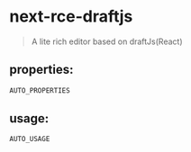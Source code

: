 # next-rce-draftjs
> A lite rich editor based on draftJs(React)


## properties:
```javascript
AUTO_PROPERTIES
```

## usage:
```jsx
AUTO_USAGE
```
